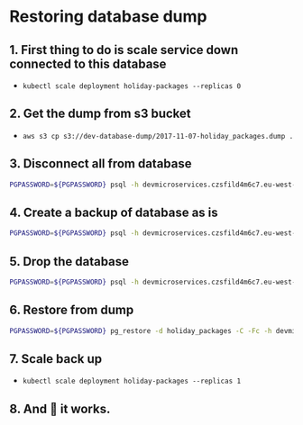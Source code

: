 # Restoring database dump
## 1. First thing to do is scale service down connected to this database
* `kubectl scale deployment holiday-packages --replicas 0`

## 2. Get the dump from s3 bucket
* `aws s3 cp s3://dev-database-dump/2017-11-07-holiday_packages.dump .`

## 3. Disconnect all from database
```bash
PGPASSWORD=${PGPASSWORD} psql -h devmicroservices.czsfild4m6c7.eu-west-1.rds.amazonaws.com -U ${PGUSER} -c "SELECT pg_terminate_backend(pg_stat_activity.pid) FROM pg_stat_activity WHERE pg_stat_activity.datname = 'holiday_packages' AND pid <> pg_backend_pid();"
```

## 4. Create a backup of database as is
```bash
PGPASSWORD=${PGPASSWORD} psql -h devmicroservices.czsfild4m6c7.eu-west-1.rds.amazonaws.com -U ${PGUSER} -c "CREATE DATABASE holiday_packages_back WITH TEMPLATE holiday_packages OWNER postgres;"
```

## 5. Drop the database
```bash
PGPASSWORD=${PGPASSWORD} psql -h devmicroservices.czsfild4m6c7.eu-west-1.rds.amazonaws.com -U ${PGUSER} -c "DROP DATABASE holiday_packages;"
```

## 6. Restore from dump
```bash
PGPASSWORD=${PGPASSWORD} pg_restore -d holiday_packages -C -Fc -h devmicroservices.czsfild4m6c7.eu-west-1.rds.amazonaws.com -U ${PGUSER} < 2017-11-07-holiday_packages.dump
```

## 7. Scale back up
* `kubectl scale deployment holiday-packages --replicas 1`

## 8. And :pray: it works.